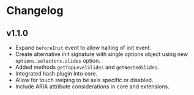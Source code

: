 # Changelog

## v1.1.0

- Expand `beforeInit` event to allow halting of init event.
- Create alternative init signature with single options object using new `options.selectors.slides` option.
- Added methods `getTopLevelSlides` and `getNestedSlides`.
- Integrated hash plugin into core.
- Allow for touch swiping to be axis specific or disabled.
- Include ARIA attribute considerations in core and extensions.

